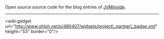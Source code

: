 Open source source code for the blog entries of [JVMinside](http://jvminside.blogspot.com/).


---


&lt;wiki:gadget url="http://www.ohloh.net/p/480407/widgets/project\_partner\_badge.xml" height="53" border="0"/&gt;